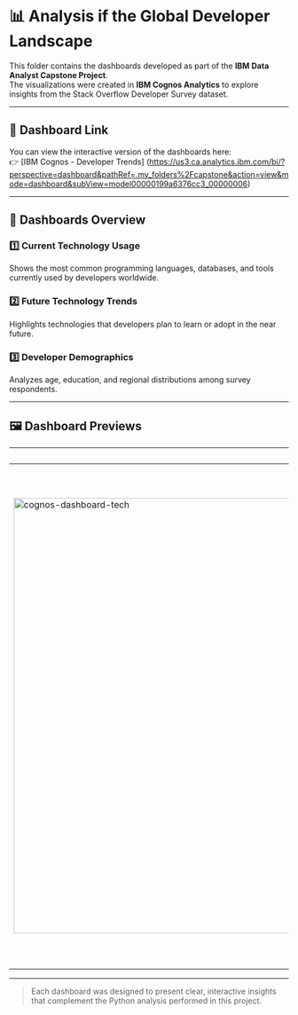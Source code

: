 # 📊 Analysis if the Global Developer Landscape

This folder contains the dashboards developed as part of the **IBM Data Analyst Capstone Project**.  
The visualizations were created in **IBM Cognos Analytics** to explore insights from the Stack Overflow Developer Survey dataset.

---

## 🔗 Dashboard Link
You can view the interactive version of the dashboards here:  
👉 [IBM Cognos - Developer Trends] (https://us3.ca.analytics.ibm.com/bi/?perspective=dashboard&pathRef=.my_folders%2Fcapstone&action=view&mode=dashboard&subView=model00000199a6376cc3_00000006)

---

## 🧠 Dashboards Overview

### 1️⃣ Current Technology Usage  
Shows the most common programming languages, databases, and tools currently used by developers worldwide.

### 2️⃣ Future Technology Trends  
Highlights technologies that developers plan to learn or adopt in the near future.

### 3️⃣ Developer Demographics  
Analyzes age, education, and regional distributions among survey respondents.

---

## 🖼️ Dashboard Previews

| Current Technology Usage | Future Technology Trends | Developer Demographics |
|---------------------------|--------------------------|-------------------------|
|  <img width="1416" height="785" alt="cognos-dashboard-tech" src="https://github.com/user-attachments/assets/e4144c29-ed99-45e5-9fbb-af80ae395c0d" /> | <img width="1629" height="904" alt="cognos-dashboard-trends" src="https://github.com/user-attachments/assets/7dba60bf-4f4e-4b68-a407-e0e114494511" /> | <img width="1627" height="898" alt="cognos-dashboard-demographics" src="https://github.com/user-attachments/assets/26a218ba-83e7-4d91-ac75-57aa6209eb86" />

---

> Each dashboard was designed to present clear, interactive insights that complement the Python analysis performed in this project.
